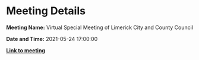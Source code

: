 # Meeting Details

**Meeting Name:** Virtual Special Meeting of Limerick City and County Council

**Date and Time:** 2021-05-24 17:00:00

**<a href="https://www.limerick.ie/council/whats-on/special-meeting-limerick-city-and-county-council-43" target="_blank">Link to meeting</a>**

